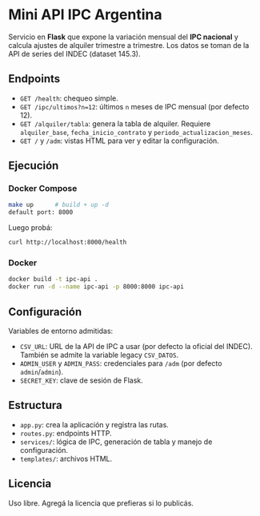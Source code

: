 # Mini API IPC Argentina

Servicio en **Flask** que expone la variación mensual del **IPC nacional** y calcula ajustes de alquiler trimestre a trimestre. Los datos se toman de la API de series del INDEC (dataset 145.3).

## Endpoints
- `GET /health`: chequeo simple.
- `GET /ipc/ultimos?n=12`: últimos `n` meses de IPC mensual (por defecto 12).
- `GET /alquiler/tabla`: genera la tabla de alquiler. Requiere `alquiler_base`, `fecha_inicio_contrato` y `periodo_actualizacion_meses`.
- `GET /` y `/adm`: vistas HTML para ver y editar la configuración.

## Ejecución
### Docker Compose
```bash
make up      # build + up -d
default port: 8000
```
Luego probá:
```bash
curl http://localhost:8000/health
```

### Docker
```bash
docker build -t ipc-api .
docker run -d --name ipc-api -p 8000:8000 ipc-api
```

## Configuración
Variables de entorno admitidas:
- `CSV_URL`: URL de la API de IPC a usar (por defecto la oficial del INDEC). También se admite la variable legacy `CSV_DATOS`.
- `ADMIN_USER` y `ADMIN_PASS`: credenciales para `/adm` (por defecto `admin`/`admin`).
- `SECRET_KEY`: clave de sesión de Flask.

## Estructura
- `app.py`: crea la aplicación y registra las rutas.
- `routes.py`: endpoints HTTP.
- `services/`: lógica de IPC, generación de tabla y manejo de configuración.
- `templates/`: archivos HTML.

## Licencia
Uso libre. Agregá la licencia que prefieras si lo publicás.
